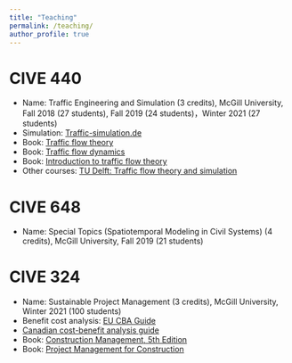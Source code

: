 ```yaml
---
title: "Teaching"
permalink: /teaching/
author_profile: true
---
```


CIVE 440
========
* Name: Traffic Engineering and Simulation (3 credits), McGill University, Fall 2018 (27 students), Fall 2019 (24 students)，Winter 2021 (27 students)
* Simulation: [Traffic-simulation.de](http://www.traffic-simulation.de/index.html)
* Book: [Traffic flow theory](https://www.sciencedirect.com/book/9780128041345/traffic-flow-theory)
* Book: [Traffic flow dynamics](https://link.springer.com/book/10.1007%2F978-3-642-32460-4)
* Book: [Introduction to traffic flow theory](https://victorknoop.eu/research/book/Knoop_Intro_traffic_flow_theory_edition2.pdf)
* Other courses: [TU Delft: Traffic flow theory and simulation](https://ocw.tudelft.nl/courses/traffic-flow-theory-simulation/)


CIVE 648
========
* Name: Special Topics (Spatiotemporal Modeling in Civil Systems) (4 credits), McGill University, Fall 2019 (21 students)


CIVE 324
========
* Name: Sustainable Project Management (3 credits), McGill University, Winter 2021 (100 students)
* Benefit cost analysis: [EU CBA Guide](https://ec.europa.eu/regional_policy/sources/docgener/studies/pdf/cba_guide.pdf)
* [Canadian cost-benefit analysis guide](https://www.tbs-sct.gc.ca/rtrap-parfa/analys/analys-eng.pdf)
* Book: [Construction Management, 5th Edition](https://www.wiley.com/en-ca/Construction+Management%2C+5th+Edition-p-9781119256809)
* Book: [Project Management for Construction](https://www.cmu.edu/cee/projects/PMbook/)